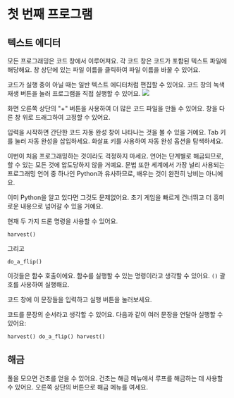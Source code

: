 # 첫 번째 프로그램
## 텍스트 에디터
모든 프로그래밍은 코드 창에서 이루어져요. 각 코드 창은 코드가 포함된 텍스트 파일에 해당해요. 
창 상단에 있는 파일 이름을 클릭하여 파일 이름을 바꿀 수 있어요.

코드가 실행 중이 아닐 때는 일반 텍스트 에디터처럼 편집할 수 있어요.
코드 창의 녹색 재생 버튼을 눌러 프로그램을 직접 실행할 수 있어요.
![](PlayButton50)

화면 오른쪽 상단의 "+" 버튼을 사용하여 더 많은 코드 파일을 만들 수 있어요.
창을 다른 창 위로 드래그하여 고정할 수 있어요.

입력을 시작하면 간단한 코드 자동 완성 창이 나타나는 것을 볼 수 있을 거예요.
Tab 키를 눌러 자동 완성을 삽입하세요.
화살표 키를 사용하여 자동 완성 옵션을 탐색하세요.

이번이 처음 프로그래밍하는 것이라도 걱정하지 마세요. 언어는 단계별로 해금되므로, 할 수 있는 모든 것에 압도당하지 않을 거예요. 
문법 또한 세계에서 가장 널리 사용되는 프로그래밍 언어 중 하나인 Python과 유사하므로, 배우는 것이 완전히 낭비는 아니에요.

이미 Python을 알고 있다면 그것도 문제없어요. 초기 게임을 빠르게 건너뛰고 더 흥미로운 내용으로 넘어갈 수 있을 거예요.

현재 두 가지 드론 명령을 사용할 수 있어요.

`harvest()`

그리고 

`do_a_flip()`

이것들은 함수 호출이에요. 함수를 실행할 수 있는 명령이라고 생각할 수 있어요. `()` 괄호를 사용하여 실행해요.

코드 창에 이 문장들을 입력하고 실행 버튼을 눌러보세요.

코드를 문장의 순서라고 생각할 수 있어요. 다음과 같이 여러 문장을 연달아 실행할 수 있어요:

`harvest()
do_a_flip()
harvest()`

## 해금
풀을 모으면 건초를 얻을 수 있어요. 건초는 해금 메뉴에서 루프를 해금하는 데 사용할 수 있어요. 오른쪽 상단의 버튼으로 해금 메뉴를 여세요.